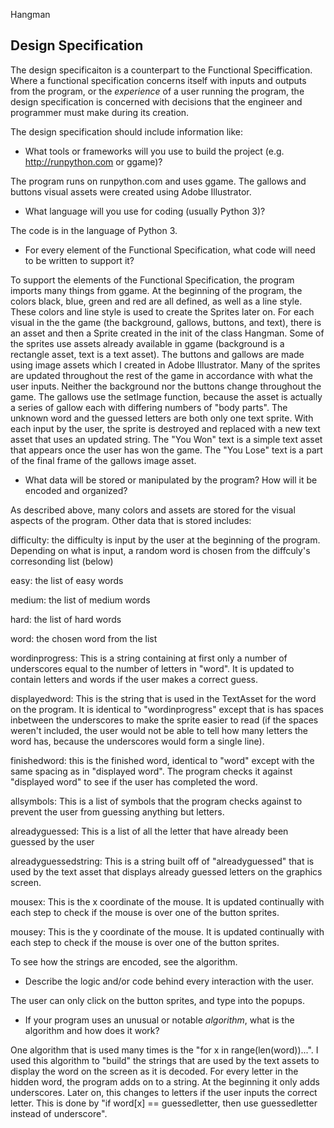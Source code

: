 Hangman

## Design Specification

The design specificaiton is a counterpart to the Functional Speciffication. Where a functional specification concerns itself
with inputs and outputs from the program, or the *experience* of a user running the program, the design specification is concerned with decisions that the engineer and programmer must make during its creation.

The design specification should include information like:

* What tools or frameworks will you use to build the project (e.g. http://runpython.com or ggame)?

The program runs on runpython.com and uses ggame. The gallows and buttons visual assets were created using Adobe Illustrator.

* What language will you use for coding (usually Python 3)?

The code is in the language of Python 3.

* For every element of the Functional Specification, what code will need to be written to support it?

To support the elements of the Functional Specification, the program imports many things from ggame. At the beginning of the program, the colors black, blue, green and red are all defined, as well as a line style. These colors and line style is used to create the Sprites later on. For each visual in the the game (the background, gallows, buttons, and text), there is an asset and then a Sprite created in the init of the class Hangman. Some of the sprites use assets already available in ggame (background is a rectangle asset, text is a text asset). The buttons and gallows are made using image assets which I created in Adobe Illustrator. Many of the sprites are updated throughout the rest of the game in accordance with what the user inputs. Neither the background nor the buttons change throughout the game. The gallows use the setImage function, because the asset is actually a series of gallow each with differing numbers of "body parts". The unknown word and the guessed letters are both only one text sprite. With each input by the user, the sprite is destroyed and replaced with a new text asset that uses an updated string. The "You Won" text is a simple text asset that appears once the user has won the game. The "You Lose" text is a part of the final frame of the gallows image asset.

* What data will be stored or manipulated by the program? How will it be encoded and organized?

As described above, many colors and assets are stored for the visual aspects of the program. Other data that is stored includes:

difficulty: the difficulty is input by the user at the beginning of the program. Depending on what is input, a random word is chosen from the diffculy's corresonding list (below)

easy: the list of easy words

medium: the list of medium words

hard: the list of hard words

word: the chosen word from the list

wordinprogress: This is a string containing at first only a number of underscores equal to the number of letters in "word". It is updated to contain letters and words if the user makes a correct guess.

displayedword: This is the string that is used in the TextAsset for the word on the program. It is identical to "wordinprogress" except that is has spaces inbetween the underscores to make the sprite easier to read (if the spaces weren't included, the user would not be able to tell how many letters the word has, because the underscores would form a single line).

finishedword: this is the finished word, identical to "word" except with the same spacing as in "displayed word". The program checks it against "displayed word" to see if the user has completed the word.

allsymbols: This is a list of symbols that the program checks against to prevent the user from guessing anything but letters.

alreadyguessed: This is a list of all the letter that have already been guessed by the user

alreadyguessedstring: This is a string built off of "alreadyguessed" that is used by the text asset that displays already guessed letters on the graphics screen.

mousex: This is the x coordinate of the mouse. It is updated continually with each step to check if the mouse is over one of the button sprites.

mousey: This is the y coordinate of the mouse. It is updated continually with each step to check if the mouse is over one of the button sprites.


To see how the strings are encoded, see the algorithm.

* Describe the logic and/or code behind every interaction with the user.

The user can only click on the button sprites, and type into the popups.

* If your program uses an unusual or notable *algorithm*, what is the algorithm and how does it work?

One algorithm that is used many times is the "for x in range(len(word))...". I used this algorithm to "build" the strings that are used by the text assets to display the word on the screen as it is decoded. For every letter in the hidden word, the program adds on to a string. At the beginning it only adds underscores. Later on, this changes to letters if the user inputs the correct letter. This is done by "if word[x] == guessedletter, then use guessedletter instead of underscore".
